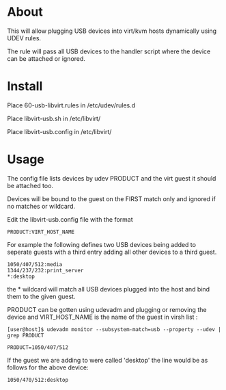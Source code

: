 # About

This will allow plugging USB devices into virt/kvm hosts dynamically using UDEV rules.

The rule will pass all USB devices to the handler script where the device can be attached or ignored.


# Install

Place 60-usb-libvirt.rules in /etc/udev/rules.d

Place libvirt-usb.sh in /etc/libvirt/

Place libvirt-usb.config in /etc/libvirt/

# Usage

The config file lists devices by udev PRODUCT and the virt guest it should be attached too.

Devices will be bound to the guest on the FIRST match only and ignored if no matches or wildcard.

Edit the libvirt-usb.config file with the format

    PRODUCT:VIRT_HOST_NAME
    
For example the following defines two USB devices being added to seperate guests with a third entry adding all other devices to a third guest.

    1050/407/512:media
    1344/237/232:print_server
    *:desktop
    
the * wildcard will match all USB devices plugged into the host and bind them to the given guest.

PRODUCT can be gotten using udevadm and plugging or removing the device and VIRT_HOST_NAME is the name of the guest in virsh list :

    [user@host]$ udevadm monitor --subsystem-match=usb --property --udev | grep PRODUCT

    PRODUCT=1050/407/512
    

If the guest we are adding to were called 'desktop' the line would be as follows for the above device:

    1050/470/512:desktop
